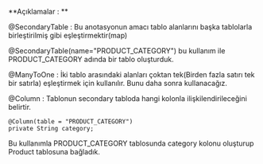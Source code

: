**Açıklamalar : **

@SecondaryTable : Bu anotasyonun amacı tablo alanlarını başka tablolarla birleştirilmiş gibi  eşleştirmektir(map)

@SecondaryTable(name="PRODUCT_CATEGORY")
bu kullanım ile PRODUCT_CATEGORY adında bir tablo oluşturduk.



@ManyToOne : İki tablo arasındaki alanları çoktan tek(Birden fazla satırı tek bir satırla) eşleştirmek için kullanılır.
Bunu daha sonra kullanacağız.




@Column : Tablonun secondary tabloda hangi kolonla ilişkilendirileceğini belirtir.

    @Column(table = "PRODUCT_CATEGORY")
    private String category;
Bu kullanımla PRODUCT_CATEGORY tablosunda category kolonu oluşturup Product tablosuna bağladık.